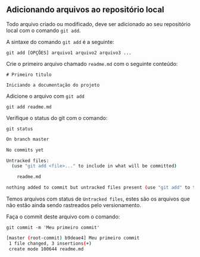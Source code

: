 ## Adicionando arquivos ao repositório local

Todo arquivo criado ou modificado, deve ser adicionado ao seu repositório local com o comando `git add`.

A sintaxe do comando `git add` é a seguinte:

`git add [OPÇÕES] arquivo1 arquivo2 arquivo3 ...`

Crie o primeiro arquivo chamado `readme.md` com o seguinte conteúdo:

```
# Primeiro titulo

Iniciando a documentação do projeto
```

Adicione o arquivo com `git add`

`git add readme.md`

Verifique o status do git com o comando:

`git status`

```bash
On branch master

No commits yet

Untracked files:
  (use "git add <file>..." to include in what will be committed)

	readme.md

nothing added to commit but untracked files present (use "git add" to track)
```

Temos arquivos com status de `Untracked files`, estes são os arquivos que não estão ainda sendo rastreados pelo versionamento.

Faça o commit deste arquivo com o comando:

`git commit -m 'Meu primeiro commit'`

```bash
[master (root-commit) b9deae4] Meu primeiro commit
 1 file changed, 3 insertions(+)
 create mode 100644 readme.md
```